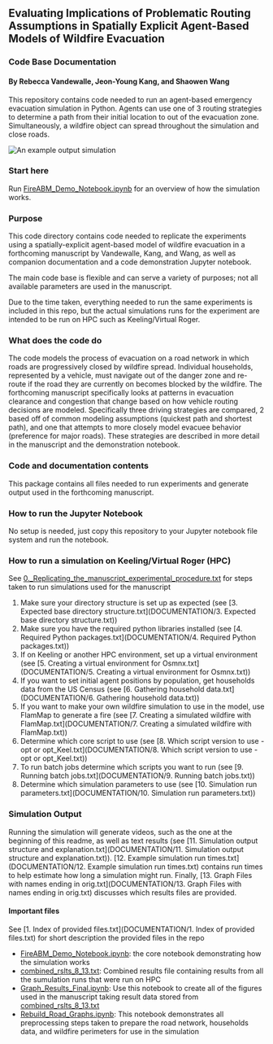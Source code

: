 
## Evaluating Implications of Problematic Routing Assumptions in Spatially Explicit Agent-Based Models of Wildfire Evacuation
### Code Base Documentation

#### By Rebecca Vandewalle, Jeon-Young Kang, and Shaowen Wang 
This repository contains code needed to run an agent-based emergency evacuation simulation in Python. Agents can use one of 3 routing strategies to determine a path from their initial location to out of the evacuation zone. Simultaneously, a wildfire object can spread throughout the simulation and close roads.

![An example output simulation](img/example_run.gif)

### Start here
Run [FireABM\_Demo_Notebook.ipynb](FireABM_Demo_Notebook.ipynb) for an overview of how the simulation works.

### Purpose 
This code directory contains code needed to replicate the experiments using a spatially-explicit agent-based model of wildfire evacuation in a forthcoming manuscript by Vandewalle, Kang, and Wang, as well as companion documentation and a code demonstration Jupyter notebook. 

The main code base is flexible and can serve a variety of purposes; not all available parameters are used in the manuscript. 

Due to the time taken, everything needed to run the same experiments is included in this repo, but the actual simulations runs for the experiment are intended to be run on HPC such as Keeling/Virtual Roger.

### What does the code do
The code models the process of evacuation on a road network in which roads are progressively closed by wildfire spread. Individual households, represented by a vehicle, must navigate out of the danger zone and re-route if the road they are currently on becomes blocked by the wildfire. The forthcoming manuscript specifically looks at patterns in evacuation clearance and congestion that change based on how vehicle routing decisions are modeled. Specifically three driving strategies are compared, 2 based off of common modeling assumptions (quickest path and shortest path), and one that attempts to more closely model evacuee behavior (preference for major roads). These strategies are described in more detail in the manuscript and the demonstration notebook.

### Code and documentation contents
This package contains all files needed to run experiments and generate output used in the forthcoming manuscript.

### How to run the Jupyter Notebook
No setup is needed, just copy this repository to your Jupyter notebook file system and run the notebook.

### How to run a simulation on Keeling/Virtual Roger (HPC)
See [0._Replicating_the_manuscript_experimental_procedure.txt](DOCUMENTATION/0._Replicating_the_manuscript_experimental_procedure.txt) for steps taken to run simulations used for the manuscript

1. Make sure your directory structure is set up as expected (see [3. Expected base directory structure.txt](DOCUMENTATION/3. Expected base directory structure.txt))
1. Make sure you have the required python libraries installed (see [4. Required Python packages.txt](DOCUMENTATION/4. Required Python packages.txt))
1. If on Keeling or another HPC environment, set up a virtual environment (see [5. Creating a virtual environment for Osmnx.txt](DOCUMENTATION/5. Creating a virtual environment for Osmnx.txt))
1. If you want to set initial agent positions by population, get households data from the US Census  (see [6. Gathering household data.txt](DOCUMENTATION/6. Gathering household data.txt))
1. If you want to make your own wildfire simulation to use in the model, use FlamMap to generate a fire (see [7. Creating a simulated wildfire with FlamMap.txt](DOCUMENTATION/7. Creating a simulated wildfire with FlamMap.txt))
1. Determine which core script to use (see [8. Which script version to use - opt or opt_Keel.txt](DOCUMENTATION/8. Which script version to use - opt or opt_Keel.txt))
1. To run batch jobs determine which scripts you want to run (see [9. Running batch jobs.txt](DOCUMENTATION/9. Running batch jobs.txt))
1. Determine which simulation parameters to use (see [10. Simulation run parameters.txt](DOCUMENTATION/10. Simulation run parameters.txt))

### Simulation Output
Running the simulation will generate videos, such as the one at the beginning of this readme, as well as text results (see [11. Simulation output structure and explanation.txt](DOCUMENTATION/11. Simulation output structure and explanation.txt)).  [12. Example simulation run times.txt](DOCUMENTATION/12. Example simulation run times.txt) contains run times to help estimate how long a simulation might run. Finally, [13. Graph Files with names ending in orig.txt](DOCUMENTATION/13. Graph Files with names ending in orig.txt) discusses which results files are provided.

#### Important files
See [1. Index of provided files.txt](DOCUMENTATION/1. Index of provided files.txt) for short description the provided files in the repo

- [FireABM\_Demo_Notebook.ipynb](FireABM_Demo_Notebook.ipynb): the core notebook demonstrating how the simulation works
- [combined\_rslts\_8_13.txt](combined_rslts_8_13.txt): Combined results file containing results from all the sumulation runs that were run on HPC
- [Graph\_Results_Final.ipynb](Graph_Results_Final.ipynb): Use this notebook to create all of the figures used in the manuscript taking result data stored from [combined\_rslts\_8_13.txt](combined_rslts_8_13.txt)
- [Rebuild\_Road_Graphs.ipynb](Rebuild_Road_Graphs.ipynb): This notebook demonstrates all preprocessing steps taken to prepare the road network, households data, and wildfire perimeters for use in the simulation

